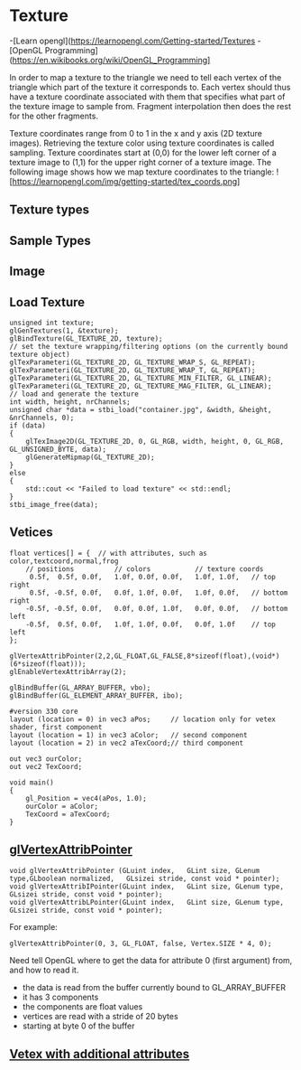 # Texture
-[Learn opengl](https://learnopengl.com/Getting-started/Textures
-[OpenGL Programming](https://en.wikibooks.org/wiki/OpenGL_Programming]

In order to map a texture to the triangle we need to tell each vertex of the triangle which part of the texture it corresponds to. Each vertex should thus have a texture coordinate associated with them that specifies what part of the texture image to sample from. Fragment interpolation then does the rest for the other fragments.

Texture coordinates range from 0 to 1 in the x and y axis (2D texture images). Retrieving the texture color using texture coordinates is called sampling. Texture coordinates start at (0,0) for the lower left corner of a texture image to (1,1) for the upper right corner of a texture image. The following image shows how we map texture coordinates to the triangle: 
![https://learnopengl.com/img/getting-started/tex_coords.png]

## Texture types

## Sample Types

## Image


## Load Texture
```
unsigned int texture;
glGenTextures(1, &texture);
glBindTexture(GL_TEXTURE_2D, texture);
// set the texture wrapping/filtering options (on the currently bound texture object)
glTexParameteri(GL_TEXTURE_2D, GL_TEXTURE_WRAP_S, GL_REPEAT);	
glTexParameteri(GL_TEXTURE_2D, GL_TEXTURE_WRAP_T, GL_REPEAT);
glTexParameteri(GL_TEXTURE_2D, GL_TEXTURE_MIN_FILTER, GL_LINEAR);
glTexParameteri(GL_TEXTURE_2D, GL_TEXTURE_MAG_FILTER, GL_LINEAR);
// load and generate the texture
int width, height, nrChannels;
unsigned char *data = stbi_load("container.jpg", &width, &height, &nrChannels, 0);
if (data)
{
    glTexImage2D(GL_TEXTURE_2D, 0, GL_RGB, width, height, 0, GL_RGB, GL_UNSIGNED_BYTE, data);
    glGenerateMipmap(GL_TEXTURE_2D);
}
else
{
    std::cout << "Failed to load texture" << std::endl;
}
stbi_image_free(data);
```

## Vetices 
```
float vertices[] = {  // with attributes, such as color,textcoord,normal,frog
    // positions          // colors           // texture coords
     0.5f,  0.5f, 0.0f,   1.0f, 0.0f, 0.0f,   1.0f, 1.0f,   // top right
     0.5f, -0.5f, 0.0f,   0.0f, 1.0f, 0.0f,   1.0f, 0.0f,   // bottom right
    -0.5f, -0.5f, 0.0f,   0.0f, 0.0f, 1.0f,   0.0f, 0.0f,   // bottom left
    -0.5f,  0.5f, 0.0f,   1.0f, 1.0f, 0.0f,   0.0f, 1.0f    // top left 
};

glVertexAttribPointer(2,2,GL_FLOAT,GL_FALSE,8*sizeof(float),(void*)(6*sizeof(float)));
glEnableVertexAttribArray(2);  

glBindBuffer(GL_ARRAY_BUFFER, vbo); glBindBuffer(GL_ELEMENT_ARRAY_BUFFER, ibo);

#version 330 core
layout (location = 0) in vec3 aPos;     // location only for vetex shader, first component
layout (location = 1) in vec3 aColor;   // second component
layout (location = 2) in vec2 aTexCoord;// third component

out vec3 ourColor;
out vec2 TexCoord;

void main()
{
    gl_Position = vec4(aPos, 1.0);
    ourColor = aColor;
    TexCoord = aTexCoord;
}
```

## [glVertexAttribPointer](https://www.khronos.org/registry/OpenGL-Refpages/gl4/html/glVertexAttribPointer.xhtml)
```
void glVertexAttribPointer (GLuint index,	GLint size,	GLenum type,GLboolean normalized,	GLsizei stride,	const void * pointer);
void glVertexAttribIPointer(GLuint index,	GLint size,	GLenum type, GLsizei stride, const void * pointer);
void glVertexAttribLPointer(GLuint index,	GLint size,	GLenum type, GLsizei stride, const void * pointer);
```
For example:
```
glVertexAttribPointer(0, 3, GL_FLOAT, false, Vertex.SIZE * 4, 0);
```
Need tell OpenGL where to get the data for attribute 0 (first argument) from, and how to read it. 
- the data is read from the buffer currently bound to GL_ARRAY_BUFFER 
- it has 3 components
- the components are float values
- vertices are read with a stride of 20 bytes
- starting at byte 0 of the buffer

## [Vetex with additional attributes](https://en.wikibooks.org/wiki/OpenGL_Programming/Modern_OpenGL_Tutorial_03)


